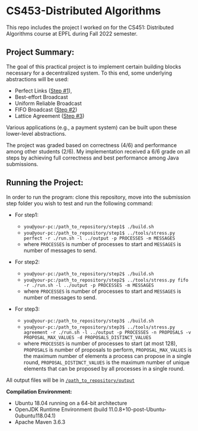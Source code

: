 # CS453-Distributed Algorithms

This repo includes the project I worked on for the CS451: Distributed Algorithms course at EPFL during Fall 2022 semester.

## Project Summary:

The goal of this practical project is to implement certain building blocks necessary for a decentralized system. To this end, some underlying abstractions will be used:

  - Perfect Links ([Step #1](https://github.com/EdinGuso/CS451-Distributed-Algorithms/tree/main/step1)),
  - Best-effort Broadcast
  - Uniform Reliable Broadcast
  - FIFO Broadcast ([Step #2](https://github.com/EdinGuso/CS451-Distributed-Algorithms/tree/main/step2))
  - Lattice Agreement ([Step #3](https://github.com/EdinGuso/CS451-Distributed-Algorithms/tree/main/step3))

Various applications (e.g., a payment system) can be built upon these lower-level abstractions.

The project was graded based on correctness (4/6) and performance among other students (2/6). My implementation received a 6/6 grade on all steps by achieving full correctness and best performance among Java submissions.

## Running the Project:

In order to run the program: clone this repository, move into the submission step folder you wish to test and run the following command:

* For step1:
  * `you@your-pc:/path_to_repository/step1$ ./build.sh`
  * `you@your-pc:/path_to_repository/step1$ ../tools/stress.py perfect -r ./run.sh -l ../output -p PROCESSES -m MESSAGES`
  * where `PROCESSES` is number of processes to start and `MESSAGES` is number of messages to send.

* For step2:
  * `you@your-pc:/path_to_repository/step2$ ./build.sh`
  * `you@your-pc:/path_to_repository/step2$ ../tools/stress.py fifo -r ./run.sh -l ../output -p PROCESSES -m MESSAGES`
  * where `PROCESSES` is number of processes to start and `MESSAGES` is number of messages to send.

* For step3:
  * `you@your-pc:/path_to_repository/step3$ ./build.sh`
  * `you@your-pc:/path_to_repository/step3$ ../tools/stress.py agreement -r ./run.sh -l ../output -p PROCESSES -n PROPOSALS -v PROPOSAL_MAX_VALUES -d PROPOSALS_DISTINCT_VALUES`
  * where `PROCESSES` is number of processes to start (at most 128), `PROPOSALS` is number of proposals to perform, `PROPOSAL_MAX_VALUES` is the maximum number of elements a process can propose in a single round, `PROPOSAL_DISTINCT_VALUES` is the maximum number of unique elements that can be proposed by all processes in a single round.

All output files will be in [`/path_to_repository/output`](https://github.com/EdinGuso/CS451-Distributed-Algorithms/tree/main/output)

**Compilation Environment:**
* Ubuntu 18.04 running on a 64-bit architecture
* OpenJDK Runtime Environment (build 11.0.8+10-post-Ubuntu-0ubuntu118.04.1)
* Apache Maven 3.6.3